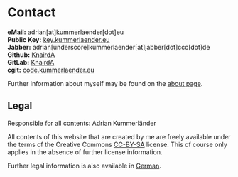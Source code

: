 # Contact

**eMail:** adrian[at]kummerlaender[dot]eu  
**Public Key:** [key.kummerlaender.eu](http://key.kummerlaender.eu)  
**Jabber:** adrian[underscore]kummerlaender[at]jabber[dot]ccc[dot]de  
**Github:** [KnairdA](https://github.com/KnairdA)  
**GitLab:** [KnairdA](https://gitlab.com/u/KnairdA)  
**cgit:** [code.kummerlaender.eu](http://code.kummerlaender.eu)

Further information about myself may be found on the [about page](/page/about).

## Legal

Responsible for all contents: Adrian Kummerländer

All contents of this website that are created by me are freely available under the terms of the Creative Commons [CC-BY-SA] license. This of course only applies in the absence of further license information.

Further legal information is also available in [German].

[eurid.eu]: http://www.eurid.eu/en/whois-search
[CC-BY-SA]: http://creativecommons.org/licenses/by-sa/3.0/
[German]: /page/impressum
